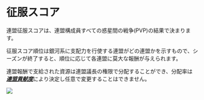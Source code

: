 ﻿# 征服スコア

 連盟征服スコアは、連盟構成員すべての惑星間の戦争(PVP)の結果で決まります。

征服スコア順位は銀河系に支配力を行使する連盟がどの連盟かを示すもので、シーズンが終了すると、順位に応じて各連盟に莫大な報酬が与えられます。

連盟報酬で支給された資源は連盟議長の権限で分配することができ、分配率は [***<u>連盟貢献度</u>***](jp/607fedcontribution#連盟-貢献度)により決定し任意で変更することはできません。

![](http://d3bbxo4nelobc3.cloudfront.net/html/img/help/606_001fedconquestscore.jpg)
